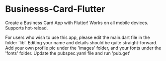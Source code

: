 # Businesss-Card-Flutter
Create a Business Card App with Flutter!
Works on all mobile devices.
Supports hot-reload.

For users who wish to use this app, please edit the main.dart file in the folder 'lib'.
Editing your name and details should be quite straight-forward.
Add your own profile pic under the 'images' folder, and your fonts under the 'fonts' folder.
Update the pubspec.yaml file and run 'pub.get'
